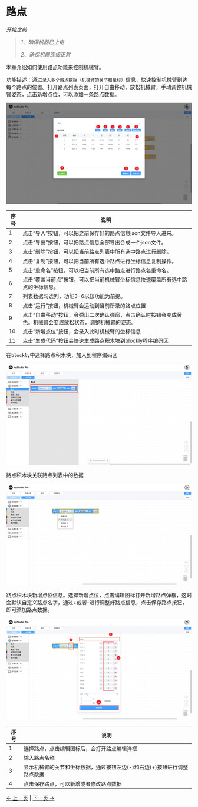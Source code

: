 # 路点

*开始之前*

> *1、确保机器已上电*
>
> *2、确保机器连接正常*

本章介绍如何使用路点功能来控制机械臂。

功能描述：通过`录入多个路点数据（机械臂的关节和坐标）`信息，快速控制机械臂到达每个路点的位置。打开路点列表页面，打开自由移动，放松机械臂，手动调整机械臂姿态，点击新增点位，可以添加一条路点数据。

<img src="../../../../resources/3-FunctionsAndApplications/5.myBlockly/blockly/waypoint2.png" />

| 序号 | 说明                                                         |
| ---- | ------------------------------------------------------------ |
| 1    | 点击“导入”按钮，可以把之前保存好的路点信息json文件导入进来。 |
| 2    | 点击“导出”按钮，可以把路点信息全部导出合成一个json文件。     |
| 3    | 点击“删除”按钮，可以把当前路点列表中所有选中路点进行删除。   |
| 4    | 点击“复制”按钮，可以把当前所有选中路点进行坐标信息复制操作。 |
| 5    | 点击“重命名”按钮，可以把当前所有选中路点进行路点名重命名。   |
| 6    | 点击“覆盖当前点”按钮，可以把当前机械臂坐标信息快速覆盖所有选中路点的坐标信息。 |
| 7    | 列表数据勾选列，功能3-6以该功能为前提。                      |
| 8    | 点击“运行”按钮，机械臂会运动到当前所录的路点位置             |
| 9    | 点击“自由移动”按钮，会弹出二次确认弹窗，点击确认时按钮会变成黄色。机械臂会变成放松状态，调整机械臂的姿态。 |
| 10   | 点击“新增点位”按钮，会录入此时机械臂的坐标信息               |
| 11   | 点击“生成代码”按钮会快速生成路点积木块到blockly程序编码区    |

在`blockly`中选择路点积木块，加入到程序编码区

<img src="../../../../resources/3-FunctionsAndApplications/5.myBlockly/blockly/waypoint1.png" />

路点积木块关联路点列表中的数据

<img src="../../../../resources/3-FunctionsAndApplications/5.myBlockly/blockly/waypoint3.png" />

路点积木块新增点位信息。选择新增点位，点击编辑图标打开新增路点弹框，这时会默认自定义路点名字，通过+或者-进行调整好路点信息，点击保存路点按钮，即可添加路点数据。

<img src="../../../../resources/3-FunctionsAndApplications/5.myBlockly/blockly/waypoint5.png" />

| 序号 | 说明                                                         |
| ---- | ------------------------------------------------------------ |
| 1    | 选择路点，点击编辑图标后，会打开路点编辑弹框                 |
| 2    | 输入路点名称                                                 |
| 3    | 显示机械臂的关节和坐标数据，通过按钮左边(-)和右边(+)按钮进行调整路点数据 |
| 4    | 点击保存路点，可以新增或者修改路点数据                       |

[← 上一页](./5.1.1.8-program.md) | [下一页 →](./5.1.1.8-program.md)
